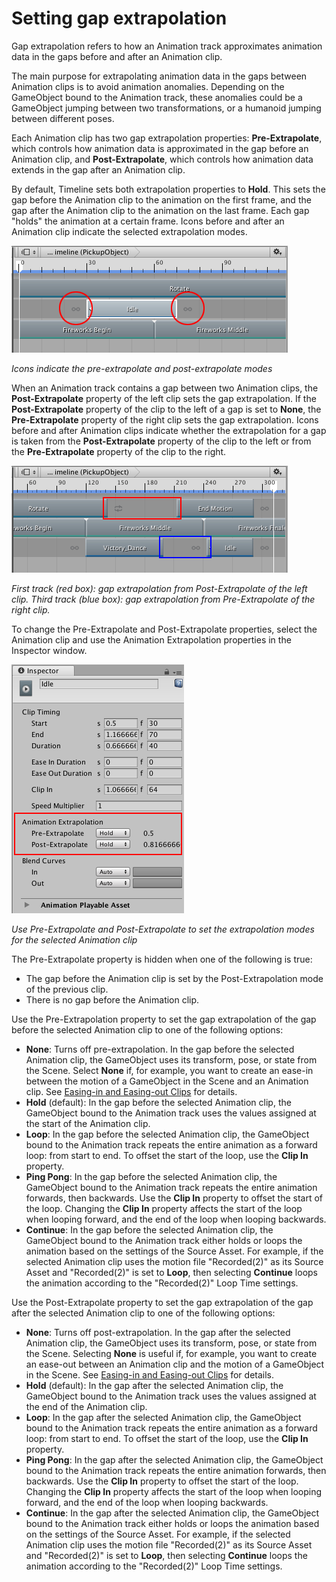 # Setting gap extrapolation

Gap extrapolation refers to how an Animation track approximates animation data in the gaps before and after an Animation
clip.

The main purpose for extrapolating animation data in the gaps between Animation clips is to avoid animation anomalies.
Depending on the GameObject bound to the Animation track, these anomalies could be a GameObject jumping between two
transformations, or a humanoid jumping between different poses.

Each Animation clip has two gap extrapolation properties: **Pre-Extrapolate**, which controls how animation data is
approximated in the gap before an Animation clip, and **Post-Extrapolate**, which controls how animation data extends in
the gap after an Animation clip.

By default, Timeline sets both extrapolation properties to **Hold**. This sets the gap before the Animation clip to the
animation on the first frame, and the gap after the Animation clip to the animation on the last frame. Each gap "holds"
the animation at a certain frame. Icons before and after an Animation clip indicate the selected extrapolation modes.

![Icons indicate the pre-extrapolate and post-extrapolate modes](images/timeline_gap_extrap_icons.png)

_Icons indicate the pre-extrapolate and post-extrapolate modes_

When an Animation track contains a gap between two Animation clips, the **Post-Extrapolate** property of the left clip
sets the gap extrapolation. If the **Post-Extrapolate** property of the clip to the left of a gap is set to **None**,
the **Pre-Extrapolate** property of the right clip sets the gap extrapolation. Icons before and after Animation clips
indicate whether the extrapolation for a gap is taken from the **Post-Extrapolate** property of the clip to the left or
from the **Pre-Extrapolate** property of the clip to the right.

![First track (red box): gap extrapolation from Post-Extrapolate of the left clip. Third track (blue box): gap extrapolation from Pre-Extrapolate of the right clip.](images/timeline_gap_extrap_two_tracks.png)

_First track (red box): gap extrapolation from Post-Extrapolate of the left clip. Third track (blue box): gap
extrapolation from Pre-Extrapolate of the right clip._

To change the Pre-Extrapolate and Post-Extrapolate properties, select the Animation clip and use the Animation
Extrapolation properties in the Inspector window.

![Use Pre-Extrapolate and Post-Extrapolate to set the extrapolation modes for the selected Animation clip](images/timeline_inspector_anim_extrap.png)

_Use Pre-Extrapolate and Post-Extrapolate to set the extrapolation modes for the selected Animation clip_

The Pre-Extrapolate property is hidden when one of the following is true:

* The gap before the Animation clip is set by the Post-Extrapolation mode of the previous clip.
* There is no gap before the Animation clip.

Use the Pre-Extrapolation property to set the gap extrapolation of the gap before the selected Animation clip to one of
the following options:

* **None**: Turns off pre-extrapolation. In the gap before the selected Animation clip, the GameObject uses its
  transform, pose, or state from the Scene. Select **None** if, for example, you want to create an ease-in between the
  motion of a GameObject in the Scene and an Animation clip. See [Easing-in and Easing-out Clips](clp_ease.md) for
  details.
* **Hold** (default): In the gap before the selected Animation clip, the GameObject bound to the Animation track uses
  the values assigned at the start of the Animation clip.
* **Loop**: In the gap before the selected Animation clip, the GameObject bound to the Animation track repeats the
  entire animation as a forward loop: from start to end. To offset the start of the loop, use the **Clip In** property.
* **Ping Pong**: In the gap before the selected Animation clip, the GameObject bound to the Animation track repeats the
  entire animation forwards, then backwards. Use the **Clip In** property to offset the start of the loop. Changing
  the **Clip In** property affects the start of the loop when looping forward, and the end of the loop when looping
  backwards.
* **Continue**: In the gap before the selected Animation clip, the GameObject bound to the Animation track either holds
  or loops the animation based on the settings of the Source Asset. For example, if the selected Animation clip uses the
  motion file "Recorded(2)" as its Source Asset and "Recorded(2)" is set to **Loop**, then selecting **Continue** loops
  the animation according to the "Recorded(2)" Loop Time settings.

Use the Post-Extrapolate property to set the gap extrapolation of the gap after the selected Animation clip to one of
the following options:

* **None**: Turns off post-extrapolation. In the gap after the selected Animation clip, the GameObject uses its
  transform, pose, or state from the Scene. Selecting **None** is useful if, for example, you want to create an ease-out
  between an Animation clip and the motion of a GameObject in the Scene.
  See [Easing-in and Easing-out Clips](clp_ease.md) for details.
* **Hold** (default): In the gap after the selected Animation clip, the GameObject bound to the Animation track uses the
  values assigned at the end of the Animation clip.
* **Loop**: In the gap after the selected Animation clip, the GameObject bound to the Animation track repeats the entire
  animation as a forward loop: from start to end. To offset the start of the loop, use the **Clip In** property.
* **Ping Pong**: In the gap after the selected Animation clip, the GameObject bound to the Animation track repeats the
  entire animation forwards, then backwards. Use the **Clip In** property to offset the start of the loop. Changing
  the **Clip In** property affects the start of the loop when looping forward, and the end of the loop when looping
  backwards.
* **Continue**: In the gap after the selected Animation clip, the GameObject bound to the Animation track either holds
  or loops the animation based on the settings of the Source Asset. For example, if the selected Animation clip uses the
  motion file "Recorded(2)" as its Source Asset and "Recorded(2)" is set to **Loop**, then selecting **Continue** loops
  the animation according to the "Recorded(2)" Loop Time settings.
